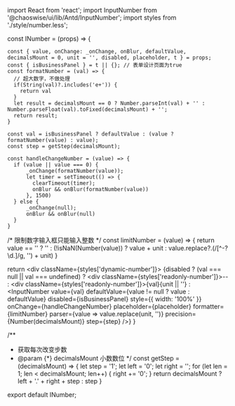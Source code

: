 import React from 'react';
import InputNumber  from '@chaoswise/ui/lib/Antd/InputNumber';
import styles from './style/number.less';

const INumber = (props) => {

    const { value, onChange: _onChange, onBlur, defaultValue, decimalsMount = 0, unit = '', disabled, placeholder, t } = props;
    const { isBusinessPanel } = t || {}; // 表单设计页面为true
    const formatNumber = (val) => {
      // 超大数字，不做处理
      if(String(val)?.includes('e+')) {
        return val
      }
      let result = decimalsMount == 0 ? Number.parseInt(val) + '' : Number.parseFloat(val).toFixed(decimalsMount) + '';
      return result;
    }

    const val = isBusinessPanel ? defaultValue : (value ? formatNumber(value) : value);
    const step = getStep(decimalsMount);

    const handleChangeNumber = (value) => {
      if (value || value === 0) {
          _onChange(formatNumber(value));
          let timer = setTimeout(() => {
            clearTimeout(timer);
            onBlur && onBlur(formatNumber(value))
          }, 1500)  
      } else {
          _onChange(null);
          onBlur && onBlur(null)
      }
    }
  /* 限制数字输入框只能输入整数 */
  const limitNumber = (value) => {
    return value == '' ? '' : (!isNaN(Number(value)) ? value + unit : value.replace?.(/[^\-?\d.]/g, '') + unit)
  }

  return <div className={styles['dynamic-number']}>
      {disabled ? (val === null || val === undefined) ? <div className={styles['readonly-number']}>--</div> : <div className={styles['readonly-number']}>{val}{unit || ''}</div>
        : <InputNumber
            value={val}
            defaultValue={value != null ? value : defaultValue}
            disabled={isBusinessPanel}
            style={{ width: '100%' }}
            onChange={handleChangeNumber}
            placeholder={placeholder}
            formatter={limitNumber}
            parser={value => value.replace(unit, '')}
            precision={Number(decimalsMount)}
            step={step}
        />}
    </div>
}

/**
 * 获取每次改变步数
 * @param {*} decimalsMount 小数数位
 */
const getStep = (decimalsMount) => {
    let step = '1';
    let left = '0';
    let right = '';
    for (let len = 1; len < decimalsMount; len++) {
        right += '0';
    }
    return decimalsMount ? left + '.' + right + step : step
}



export default INumber;
